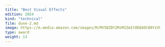 ```yaml
---
title: "Best Visual Effects"
edition: 2024
kind: "technical"
film: dune-2.md
image: https://m.media-amazon.com/images/M/MV5BZDY2MzM3ZmItODQ4OC00YzVkLTk2NjItZjhlYTcxOGY1OTQxXkEyXkFqcGc@._V1_FMjpg_UX1024_.jpg
type: award
weight: 13
---
```

